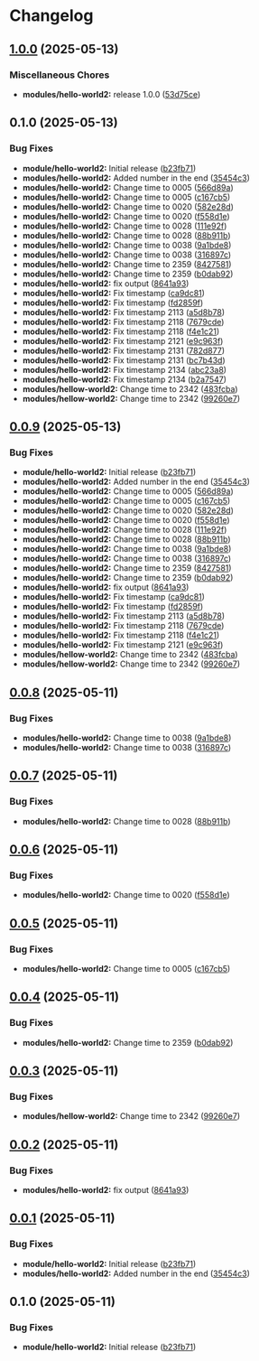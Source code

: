 # Changelog

## [1.0.0](https://github.com/hjorthnet/terraform-modules/compare/hello-world2@v0.1.0...hello-world2@v1.0.0) (2025-05-13)


### Miscellaneous Chores

* **modules/hello-world2:** release 1.0.0 ([53d75ce](https://github.com/hjorthnet/terraform-modules/commit/53d75cefbe7c1565b2e2fde98f7112d166b9e8e1))

## 0.1.0 (2025-05-13)


### Bug Fixes

* **module/hello-world2:** Initial release ([b23fb71](https://github.com/hjorthnet/terraform-modules/commit/b23fb719e326c8c4d88824d9f9781d427946d5d0))
* **modules/hello-world2:** Added number in the end ([35454c3](https://github.com/hjorthnet/terraform-modules/commit/35454c306b985d1ded5e0fcc156efeb22683df65))
* **modules/hello-world2:** Change time to 0005 ([566d89a](https://github.com/hjorthnet/terraform-modules/commit/566d89aa7d0426d0b2280ddbad0829e17b51da31))
* **modules/hello-world2:** Change time to 0005 ([c167cb5](https://github.com/hjorthnet/terraform-modules/commit/c167cb5a1bb7eab963cf1c43fbae9ae132f66b6a))
* **modules/hello-world2:** Change time to 0020 ([582e28d](https://github.com/hjorthnet/terraform-modules/commit/582e28d6f236e21714eba54db3c2171faf39895e))
* **modules/hello-world2:** Change time to 0020 ([f558d1e](https://github.com/hjorthnet/terraform-modules/commit/f558d1efee78d9c8903e02244a5ae17302395aa5))
* **modules/hello-world2:** Change time to 0028 ([111e92f](https://github.com/hjorthnet/terraform-modules/commit/111e92f8651b0d49993bcdbe29993c74f5574c39))
* **modules/hello-world2:** Change time to 0028 ([88b911b](https://github.com/hjorthnet/terraform-modules/commit/88b911bcb160e77fbfd81808fa350ece30e85aa2))
* **modules/hello-world2:** Change time to 0038 ([9a1bde8](https://github.com/hjorthnet/terraform-modules/commit/9a1bde8fbe0fc7b35249685b54b885865c3fe081))
* **modules/hello-world2:** Change time to 0038 ([316897c](https://github.com/hjorthnet/terraform-modules/commit/316897cbe92c5485af4e238695cec2e4dc1170e3))
* **modules/hello-world2:** Change time to 2359 ([8427581](https://github.com/hjorthnet/terraform-modules/commit/8427581281ddb6ad0007062f8b35b2b2cb9701d6))
* **modules/hello-world2:** Change time to 2359 ([b0dab92](https://github.com/hjorthnet/terraform-modules/commit/b0dab929edac7b887eeb588dcddf56f9fccc5263))
* **modules/hello-world2:** fix output ([8641a93](https://github.com/hjorthnet/terraform-modules/commit/8641a93ad4b118df27d4890a3c7b8c76e92e9830))
* **modules/hello-world2:** Fix timestamp ([ca9dc81](https://github.com/hjorthnet/terraform-modules/commit/ca9dc81d7fdc48db1023dd0bfd2732a914b57983))
* **modules/hello-world2:** Fix timestamp ([fd2859f](https://github.com/hjorthnet/terraform-modules/commit/fd2859fd764a00a05220603a7225842ee862b59d))
* **modules/hello-world2:** Fix timestamp 2113 ([a5d8b78](https://github.com/hjorthnet/terraform-modules/commit/a5d8b782188a0a816bd620ec285212e46b5c7ff3))
* **modules/hello-world2:** Fix timestamp 2118 ([7679cde](https://github.com/hjorthnet/terraform-modules/commit/7679cdeafb06ceb2fd63888d25bee579db8f5186))
* **modules/hello-world2:** Fix timestamp 2118 ([f4e1c21](https://github.com/hjorthnet/terraform-modules/commit/f4e1c214a468a47997c7419fc730e512b649e6b4))
* **modules/hello-world2:** Fix timestamp 2121 ([e9c963f](https://github.com/hjorthnet/terraform-modules/commit/e9c963f167b7a7853b9d7fac70d2f623425b1d05))
* **modules/hello-world2:** Fix timestamp 2131 ([782d877](https://github.com/hjorthnet/terraform-modules/commit/782d8775b5745bad7035279deb4f431eb1b7dac1))
* **modules/hello-world2:** Fix timestamp 2131 ([bc7b43d](https://github.com/hjorthnet/terraform-modules/commit/bc7b43d861f04e8c0af827a68fdf2ad3faa7a0ec))
* **modules/hello-world2:** Fix timestamp 2134 ([abc23a8](https://github.com/hjorthnet/terraform-modules/commit/abc23a899d2b524e133f7742a2d211518046dd2a))
* **modules/hello-world2:** Fix timestamp 2134 ([b2a7547](https://github.com/hjorthnet/terraform-modules/commit/b2a7547e3321109cc72459d5262c2fdfd811e3c9))
* **modules/hellow-world2:** Change time to 2342 ([483fcba](https://github.com/hjorthnet/terraform-modules/commit/483fcba08e22c4c465ba4fd998dcddff412ed39e))
* **modules/hellow-world2:** Change time to 2342 ([99260e7](https://github.com/hjorthnet/terraform-modules/commit/99260e72aaad69a63dcae785638ef6bd35f72c35))

## [0.0.9](https://github.com/hjorthnet/terraform-modules/compare/hello-world@v0.0.8...hello-world@v0.0.9) (2025-05-13)


### Bug Fixes

* **module/hello-world2:** Initial release ([b23fb71](https://github.com/hjorthnet/terraform-modules/commit/b23fb719e326c8c4d88824d9f9781d427946d5d0))
* **modules/hello-world2:** Added number in the end ([35454c3](https://github.com/hjorthnet/terraform-modules/commit/35454c306b985d1ded5e0fcc156efeb22683df65))
* **modules/hello-world2:** Change time to 0005 ([566d89a](https://github.com/hjorthnet/terraform-modules/commit/566d89aa7d0426d0b2280ddbad0829e17b51da31))
* **modules/hello-world2:** Change time to 0005 ([c167cb5](https://github.com/hjorthnet/terraform-modules/commit/c167cb5a1bb7eab963cf1c43fbae9ae132f66b6a))
* **modules/hello-world2:** Change time to 0020 ([582e28d](https://github.com/hjorthnet/terraform-modules/commit/582e28d6f236e21714eba54db3c2171faf39895e))
* **modules/hello-world2:** Change time to 0020 ([f558d1e](https://github.com/hjorthnet/terraform-modules/commit/f558d1efee78d9c8903e02244a5ae17302395aa5))
* **modules/hello-world2:** Change time to 0028 ([111e92f](https://github.com/hjorthnet/terraform-modules/commit/111e92f8651b0d49993bcdbe29993c74f5574c39))
* **modules/hello-world2:** Change time to 0028 ([88b911b](https://github.com/hjorthnet/terraform-modules/commit/88b911bcb160e77fbfd81808fa350ece30e85aa2))
* **modules/hello-world2:** Change time to 0038 ([9a1bde8](https://github.com/hjorthnet/terraform-modules/commit/9a1bde8fbe0fc7b35249685b54b885865c3fe081))
* **modules/hello-world2:** Change time to 0038 ([316897c](https://github.com/hjorthnet/terraform-modules/commit/316897cbe92c5485af4e238695cec2e4dc1170e3))
* **modules/hello-world2:** Change time to 2359 ([8427581](https://github.com/hjorthnet/terraform-modules/commit/8427581281ddb6ad0007062f8b35b2b2cb9701d6))
* **modules/hello-world2:** Change time to 2359 ([b0dab92](https://github.com/hjorthnet/terraform-modules/commit/b0dab929edac7b887eeb588dcddf56f9fccc5263))
* **modules/hello-world2:** fix output ([8641a93](https://github.com/hjorthnet/terraform-modules/commit/8641a93ad4b118df27d4890a3c7b8c76e92e9830))
* **modules/hello-world2:** Fix timestamp ([ca9dc81](https://github.com/hjorthnet/terraform-modules/commit/ca9dc81d7fdc48db1023dd0bfd2732a914b57983))
* **modules/hello-world2:** Fix timestamp ([fd2859f](https://github.com/hjorthnet/terraform-modules/commit/fd2859fd764a00a05220603a7225842ee862b59d))
* **modules/hello-world2:** Fix timestamp 2113 ([a5d8b78](https://github.com/hjorthnet/terraform-modules/commit/a5d8b782188a0a816bd620ec285212e46b5c7ff3))
* **modules/hello-world2:** Fix timestamp 2118 ([7679cde](https://github.com/hjorthnet/terraform-modules/commit/7679cdeafb06ceb2fd63888d25bee579db8f5186))
* **modules/hello-world2:** Fix timestamp 2118 ([f4e1c21](https://github.com/hjorthnet/terraform-modules/commit/f4e1c214a468a47997c7419fc730e512b649e6b4))
* **modules/hello-world2:** Fix timestamp 2121 ([e9c963f](https://github.com/hjorthnet/terraform-modules/commit/e9c963f167b7a7853b9d7fac70d2f623425b1d05))
* **modules/hellow-world2:** Change time to 2342 ([483fcba](https://github.com/hjorthnet/terraform-modules/commit/483fcba08e22c4c465ba4fd998dcddff412ed39e))
* **modules/hellow-world2:** Change time to 2342 ([99260e7](https://github.com/hjorthnet/terraform-modules/commit/99260e72aaad69a63dcae785638ef6bd35f72c35))

## [0.0.8](https://github.com/hjorthnet/terraform-modules/compare/v0.0.7...v0.0.8) (2025-05-11)


### Bug Fixes

* **modules/hello-world2:** Change time to 0038 ([9a1bde8](https://github.com/hjorthnet/terraform-modules/commit/9a1bde8fbe0fc7b35249685b54b885865c3fe081))
* **modules/hello-world2:** Change time to 0038 ([316897c](https://github.com/hjorthnet/terraform-modules/commit/316897cbe92c5485af4e238695cec2e4dc1170e3))

## [0.0.7](https://github.com/hjorthnet/terraform-modules/compare/v0.0.6...v0.0.7) (2025-05-11)


### Bug Fixes

* **modules/hello-world2:** Change time to 0028 ([88b911b](https://github.com/hjorthnet/terraform-modules/commit/88b911bcb160e77fbfd81808fa350ece30e85aa2))

## [0.0.6](https://github.com/hjorthnet/terraform-modules/compare/v0.0.5...v0.0.6) (2025-05-11)


### Bug Fixes

* **modules/hello-world2:** Change time to 0020 ([f558d1e](https://github.com/hjorthnet/terraform-modules/commit/f558d1efee78d9c8903e02244a5ae17302395aa5))

## [0.0.5](https://github.com/hjorthnet/terraform-modules/compare/v0.0.4...v0.0.5) (2025-05-11)


### Bug Fixes

* **modules/hello-world2:** Change time to 0005 ([c167cb5](https://github.com/hjorthnet/terraform-modules/commit/c167cb5a1bb7eab963cf1c43fbae9ae132f66b6a))

## [0.0.4](https://github.com/hjorthnet/terraform-modules/compare/v0.0.3...v0.0.4) (2025-05-11)


### Bug Fixes

* **modules/hello-world2:** Change time to 2359 ([b0dab92](https://github.com/hjorthnet/terraform-modules/commit/b0dab929edac7b887eeb588dcddf56f9fccc5263))

## [0.0.3](https://github.com/hjorthnet/terraform-modules/compare/v0.0.2...v0.0.3) (2025-05-11)


### Bug Fixes

* **modules/hellow-world2:** Change time to 2342 ([99260e7](https://github.com/hjorthnet/terraform-modules/commit/99260e72aaad69a63dcae785638ef6bd35f72c35))

## [0.0.2](https://github.com/hjorthnet/terraform-modules/compare/v0.0.1...v0.0.2) (2025-05-11)


### Bug Fixes

* **modules/hello-world2:** fix output ([8641a93](https://github.com/hjorthnet/terraform-modules/commit/8641a93ad4b118df27d4890a3c7b8c76e92e9830))

## [0.0.1](https://github.com/hjorthnet/terraform-modules/compare/0.0.0...v0.0.1) (2025-05-11)


### Bug Fixes

* **module/hello-world2:** Initial release ([b23fb71](https://github.com/hjorthnet/terraform-modules/commit/b23fb719e326c8c4d88824d9f9781d427946d5d0))
* **modules/hello-world2:** Added number in the end ([35454c3](https://github.com/hjorthnet/terraform-modules/commit/35454c306b985d1ded5e0fcc156efeb22683df65))

## 0.1.0 (2025-05-11)


### Bug Fixes

* **module/hello-world2:** Initial release ([b23fb71](https://github.com/hjorthnet/terraform-modules/commit/b23fb719e326c8c4d88824d9f9781d427946d5d0))
